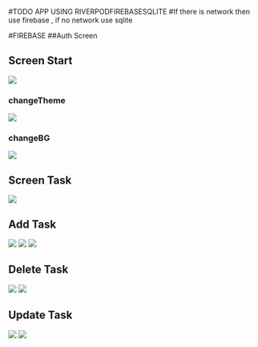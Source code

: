 #TODO APP USING RIVERPODFIREBASESQLITE
#If there is network then use firebase , if no network use sqlite

#FIREBASE
##Auth Screen

## Screen Start
![](https://i.imgur.com/70ct6Zj.png)
### changeTheme
![](https://i.imgur.com/WNS2Mn1.png)
### changeBG
![](https://i.imgur.com/jEmo9oY.png)
## Screen Task
![](https://i.imgur.com/nOBA1MG.png)
## Add Task
![](https://i.imgur.com/26mjxVU.png)
![](https://i.imgur.com/sW5ON1v.png)
![](https://i.imgur.com/n4WOwVL.png)
## Delete Task
![](https://i.imgur.com/3BgJEbL.png)
![](https://i.imgur.com/DDL6bi0.png)
## Update Task
![](https://i.imgur.com/xMwRrVR.png)
![](https://i.imgur.com/Ykmk8yP.png)

